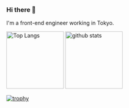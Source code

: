 ### Hi there 👋
I'm a front-end engineer working in Tokyo.
<!--
**hiroyuki-17/hiroyuki-17** is a ✨ _special_ ✨ repository because its `README.md` (this file) appears on your GitHub profile.

Here are some ideas to get you started:

- 🔭 I’m currently working on ...
- 🌱 I’m currently learning ...
- 👯 I’m looking to collaborate on ...
- 🤔 I’m looking for help with ...
- 💬 Ask me about ...
- 📫 How to reach me: ...
- 😄 Pronouns: ...
- ⚡ Fun fact: ...
-->

<p align="left"> 
  <img alt="Top Langs" height="150px" src="https://github-readme-stats.vercel.app/api/top-langs/?username=hiroyuki-17&layout=compact&show_icons=true" />
  <img alt="github stats" height="150px" src="https://github-readme-stats.vercel.app/api?username=hiroyuki-17&show_icons=ture" />
</p>

[![trophy](https://github-profile-trophy.vercel.app/?username=hiroyuki-17&column=7
)](https://github.com/ryo-ma/github-profile-trophy)
